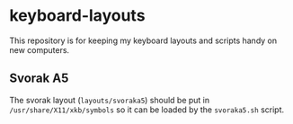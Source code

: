 # keyboard-layouts
This repository is for keeping my keyboard layouts and scripts handy on new
computers.

## Svorak A5
The svorak layout (`layouts/svoraka5`) should be put in
`/usr/share/X11/xkb/symbols` so it can be loaded by the `svoraka5.sh` script.
